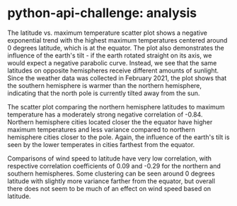 # python-api-challenge: analysis 


The latitude vs. maximum temperature scatter plot shows a negative exponential trend with the highest maximum temperatures centered around 0 degrees latitude, which is at the equator. The plot also demonstrates the influence of the earth's tilt - if the earth rotated straight on its axis, we would expect a negative parabolic curve. Instead, we see that the same latitudes on opposite hemispheres receive different amounts of sunlight. Since the weather data was collected in February 2021, the plot shows that the southern hemisphere is warmer than the northern hemisphere, indicating that the north pole is currently tilted away from the sun. 

The scatter plot comparing the northern hemisphere latitudes to maximum temperature has a moderately strong negative correlation of -0.84. Northern hemisphere cities located closer the the equator have higher maximum temperatures and less variance compared to northern hemisphere cities closer to the pole. Again, the influence of the earth's tilt is seen by the lower temperates in cities farthest from the equator. 

Comparisons of wind speed to latitude have very low correlation, with respective correlation coefficients of 0.09 and -0.29 for the northern and southern hemispheres. Some clustering can be seen around 0 degrees latitude with slightly more variance farther from the equator, but overall there does not seem to be much of an effect on wind speed based on latitude. 